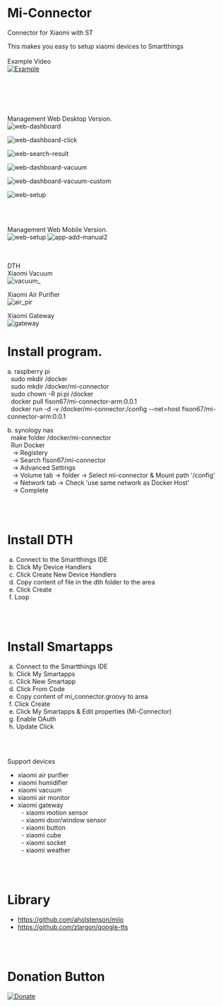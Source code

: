 # Mi-Connector
Connector for Xiaomi with ST

This makes you easy to setup xiaomi devices to Smartthings
<br/><br/>
Example Video<br/>
[![Example](https://img.youtube.com/vi/CtPce-KBVcY/0.jpg)](https://www.youtube.com/watch?v=CtPce-KBVcY)

<br/><br/>



<br/><br/>
Management Web Desktop Version.<br/>
![web-dashboard](./imgs/web-dashboard.png) 

![web-dashboard-click](./imgs/web-dashboard-click.png) 

![web-search-result](./imgs/web-search-result.png) 

![web-dashboard-vacuum](./imgs/web-dashboard-vacuum.png) 

![web-dashboard-vacuum-custom](./imgs/web-dashboard-vacuum-custom.png) 

![web-setup](./imgs/web-setup.png) 

<br/><br/>

Management Web Mobile Version.<br/>
![web-setup](./imgs/main.jpg) 
![app-add-manual2](./imgs/app-add-manual2.jpg) 


<br/><br/>
DTH<br/>
Xiaomi Vacuum<br/>
![vacuum_](./imgs/vacuum_.png) 

Xiaomi Air Purifier<br/>
![air_pir](./imgs/air_pir.png) 

Xiaomi Gateway<br/>
![gateway](./imgs/gateway.jpg) 



# Install program. <br/>
a. raspberry pi<br/>
&nbsp;&nbsp;sudo mkdir /docker<br/>
&nbsp;&nbsp;sudo mkdir /docker/mi-connector<br/>
&nbsp;&nbsp;sudo chown -R pi:pi /docker<br/>
&nbsp;&nbsp;docker pull fison67/mi-connector-arm:0.0.1<br/>
&nbsp;&nbsp;docker run -d -v /docker/mi-connector:/config --net=host fison67/mi-connector-arm:0.0.1<br/>

b. synology nas<br/>
&nbsp;&nbsp;make folder /docker/mi-connector<br/>
&nbsp;&nbsp;Run Docker<br/>
&nbsp;&nbsp;&nbsp;-> Registery <br/>
&nbsp;&nbsp;&nbsp;-> Search fison67/mi-connector<br/>
&nbsp;&nbsp;&nbsp;-> Advanced Settings<br/>
&nbsp;&nbsp;&nbsp;-> Volume tab -> folder -> Select mi-connector & Mount path '/config'<br/>
&nbsp;&nbsp;&nbsp;-> Network tab -> Check 'use same network as Docker Host'<br/>
&nbsp;&nbsp;&nbsp;-> Complete<br/>

<br/><br/>
 
# Install DTH<br/>
&nbsp;a. Connect to the Smartthings IDE<br/>
&nbsp;b. Click My Device Handlers<br/>
&nbsp;c. Click Create New Device Handlers<br/>
&nbsp;d. Copy content of file in the dth folder to the area<br/>
&nbsp;e. Click Create<br/>
&nbsp;f. Loop<br/>

<br/><br/>

# Install Smartapps<br/>
&nbsp;a. Connect to the Smartthings IDE<br/>
&nbsp;b. Click My Smartapps<br/>
&nbsp;c. Click New Smartapp<br/>
&nbsp;d. Click From Code <br/>
&nbsp;e. Copy content of mi_connector.groovy to area<br/>
&nbsp;f. Click Create<br/>
&nbsp;e. Click My Smartapps & Edit properties (Mi-Connector)<br/>
&nbsp;g. Enable OAuth<br/>
&nbsp;h. Update Click<br/>

<br/><br/>

Support devices<br/>
- xiaomi air purifier<br/>
- xiaomi humidifier<br/>
- xiaomi vacuum<br/>
- xiaomi air monitor<br/>
- xiaomi gateway<br/>
&nbsp;&nbsp;- xiaomi motion sensor<br/>
&nbsp;&nbsp;- xiaomi door/window sensor<br/>
&nbsp;&nbsp;- xiaomi button<br/>
&nbsp;&nbsp;- xiaomi cube<br/>
&nbsp;&nbsp;- xiaomi socket<br/>
&nbsp;&nbsp;- xiaomi weather<br/>

<br/><br/>
# Library
- https://github.com/aholstenson/miio
- https://github.com/zlargon/google-tts


<br/><br/>
# Donation Button

[![Donate](https://img.shields.io/badge/Donate-PayPal-green.svg)](paypal.me/fison67)


